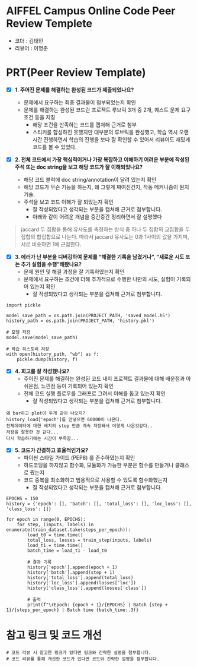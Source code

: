 # AIFFEL Campus Online Code Peer Review Templete
- 코더 : 김태민
- 리뷰어 : 이명준

# PRT(Peer Review Template)
- [X]  **1. 주어진 문제를 해결하는 완성된 코드가 제출되었나요?**
    - 문제에서 요구하는 최종 결과물이 첨부되었는지 확인
    - 문제를 해결하는 완성된 코드란 프로젝트 루브릭 3개 중 2개, 퀘스트 문제 요구조건 등을 지칭
        - 해당 조건을 만족하는 코드를 캡쳐해 근거로 첨부
        - 스티커를 합성하진 못했지만 대부분의 루브릭을 완성했고, 학습 역시 오랜시간 진행하면서 학습의 진행을 보다 잘 확인할 수 있어서 리뷰어도 재밌게 코드를 볼 수 있었다.
    
- [X]  **2. 전체 코드에서 가장 핵심적이거나 가장 복잡하고 이해하기 어려운 부분에 작성된 주석 또는 doc string을 보고 해당 코드가 잘 이해되었나요?**
    - 해당 코드 블럭에 doc string/annotation이 달려 있는지 확인
    - 해당 코드가 무슨 기능을 하는지, 왜 그렇게 짜여진건지, 작동 메커니즘이 뭔지 기술.
    - 주석을 보고 코드 이해가 잘 되었는지 확인
        - 잘 작성되었다고 생각되는 부분을 캡쳐해 근거로 첨부합니다.
        - 아래와 같이 어려운 개념을 중간중간 정리하면서 잘 설명했다
> jaccard 두 집합을 통해 유사도를 측정하는 방식 중 하나 두 집합의 교집합을 두 집합의 합집합으로 나눈다. 따라서 jaccard 유사도는 0과 1사이의 값을 가지며, 서로 비슷하면 1에 근접한다.

- [X]  **3. 에러가 난 부분을 디버깅하여 문제를 “해결한 기록을 남겼거나”, ”새로운 시도 또는 추가 실험을 수행”해봤나요?**
    - 문제 원인 및 해결 과정을 잘 기록하였는지 확인
    - 문제에서 요구하는 조건에 더해 추가적으로 수행한 나만의 시도, 
    실험이 기록되어 있는지 확인
        - 잘 작성되었다고 생각되는 부분을 캡쳐해 근거로 첨부합니다.
```
import pickle

model_save_path = os.path.join(PROJECT_PATH, 'saved_model.h5')
history_path = os.path.join(PROJECT_PATH, 'history.pkl')

# 모델 저장
model.save(model_save_path)

# 학습 히스토리 저장
with open(history_path, "wb") as f:
    pickle.dump(history, f)
```
        
- [X]  **4. 회고를 잘 작성했나요?**
    - 주어진 문제를 해결하는 완성된 코드 내지 프로젝트 결과물에 대해
    배운점과 아쉬운점, 느낀점 등이 기록되어 있는지 확인
    - 전체 코드 실행 플로우를 그래프로 그려서 이해를 돕고 있는지 확인
        - 잘 작성되었다고 생각되는 부분을 캡쳐해 근거로 첨부합니다.
```
왜 bar하고 plot이 두개 같이 나오지?
history_load['epoch']를 안넣으면 60000이 나온다.
전체데이터에 대한 배치의 step 만큼 계속 저장돼서 이렇게 나온것같다..
저장을 잘못한 것 같다...
다시 학습하기에는 시간이 부족함...
```     

        
- [X]  **5. 코드가 간결하고 효율적인가요?**
    - 파이썬 스타일 가이드 (PEP8) 를 준수하였는지 확인
    - 하드코딩을 하지않고 함수화, 모듈화가 가능한 부분은 함수를 만들거나 클래스로 짰는지
    - 코드 중복을 최소화하고 범용적으로 사용할 수 있도록 함수화했는지
        - 잘 작성되었다고 생각되는 부분을 캡쳐해 근거로 첨부합니다.
```
EPOCHS = 150
history = {'epoch': [], 'batch': [], 'total_loss': [], 'loc_loss': [], 'class_loss': []}

for epoch in range(0, EPOCHS):
    for step, (inputs, labels) in enumerate(train_dataset.take(steps_per_epoch)):
        load_t0 = time.time()
        total_loss, losses = train_step(inputs, labels)
        load_t1 = time.time()
        batch_time = load_t1 - load_t0

        # 결과 기록
        history['epoch'].append(epoch + 1)
        history['batch'].append(step + 1)
        history['total_loss'].append(total_loss)
        history['loc_loss'].append(losses['loc'])
        history['class_loss'].append(losses['class'])

        # 출력
        print(f"\rEpoch: {epoch + 1}/{EPOCHS} | Batch {step + 1}/{steps_per_epoch} | Batch time {batch_time:.3f}
```


# 참고 링크 및 코드 개선
```
# 코드 리뷰 시 참고한 링크가 있다면 링크와 간략한 설명을 첨부합니다.
# 코드 리뷰를 통해 개선한 코드가 있다면 코드와 간략한 설명을 첨부합니다.
```
